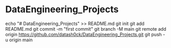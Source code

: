 # DataEngineering_Projects
echo "# DataEngineering_Projects" >> README.md
git init
git add README.md
git commit -m "first commit"
git branch -M main
git remote add origin https://github.com/datash0ck/DataEngineering_Projects.git
git push -u origin main
